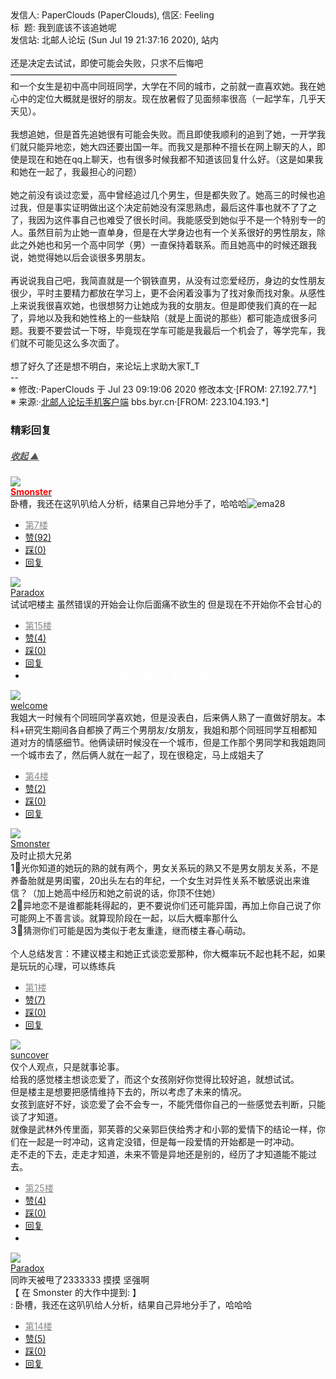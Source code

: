 <div class="a-content-wrap">发信人: PaperClouds (PaperClouds), 信区: Feeling<br>标&nbsp;&nbsp;题: 我到底该不该追她呢<br>发信站: 北邮人论坛 (Sun Jul 19 21:37:16 2020), 站内<br><br>还是决定去试试，即使可能会失败，只求不后悔吧<br>———————————————————<br>和一个女生是初中高中同班同学，大学在不同的城市，之前就一直喜欢她。我在她心中的定位大概就是很好的朋友。现在放暑假了见面频率很高（一起学车，几乎天天见）。<br><br>我想追她，但是首先追她很有可能会失败。而且即使我顺利的追到了她，一开学我们就只能异地恋，她大四还要出国一年。而我又是那种不擅长在网上聊天的人，即使是现在和她在qq上聊天，也有很多时候我都不知道该回复什么好。（这是如果我和她在一起了，我最担心的问题）<br><br>她之前没有谈过恋爱，高中曾经追过几个男生，但是都失败了。她高三的时候也追过我，但是事实证明做出这个决定前她没有深思熟虑，最后这件事也就不了了之了，我因为这件事自己也难受了很长时间。我能感受到她似乎不是一个特别专一的人。虽然目前为止她一直单身，但是在大学身边也有一个关系很好的男性朋友，除此之外她也和另一个高中同学（男）一直保持着联系。而且她高中的时候还跟我说，她觉得她以后会谈很多男朋友。<br><br>再说说我自己吧，我简直就是一个钢铁直男，从没有过恋爱经历，身边的女性朋友很少，平时主要精力都放在学习上，更不会闲着没事为了找对象而找对象。从感性上来说我很喜欢她，也很想努力让她成为我的女朋友。但是即使我们真的在一起了，异地以及我和她性格上的一些缺陷（就是上面说的那些）都可能造成很多问题。我要不要尝试一下呀，毕竟现在学车可能是我最后一个机会了，等学完车，我们就不可能见这么多次面了。<br><br>想了好久了还是想不明白，来论坛上求助大家T_T<br>--<br><font class="f006">※ 修改:·PaperClouds 于 Jul 23 09:19:06 2020 修改本文·[FROM: 27.192.77.*]</font><font class="f000"><br></font><font class="f000"></font><font class="f007">※ 来源:·<a target="_blank" href="http://developers.byr.cn/mobile">北邮人论坛手机客户端</a> bbs.byr.cn·[FROM: 223.104.193.*]</font><font class="f000"><br></font><div id="nice_view" class="corner" style="margin:0;display:block"><div class="a-nice-comment-divline"><h3><span>精彩回复</span></h3><h5><a class="a-func-toggle" style="color:#555;" href="#">收起 ▲</a></h5></div><div class="a-nice-comment"><div class="a-nice-comment-item"><a class="a-nice-comment-face" href="/user/query/Smonster"><img src="https://bbs.byr.cn/uploadFace/S/Smonster.7247.jpg"></a><div class="a-nice-comment-cell"><div class="a-nice-comment-id"><a href="/user/query/Smonster"><strong style="color:red;">Smonster</strong></a></div><div class="a-nice-comment-content">卧槽，我还在这叭叭给人分析，结果自己异地分手了，哈哈哈<img src="/img/ubb/ema/28.gif" alt="ema28" style="display:inline;border-style:none"></div><div><ul class="a-func a-nice-comment-func"><li><a class="a-nice-comment-floor" style="color:#888;" title="点击跳转" href="/article/Feeling/3151178?s=3151192">第7楼</a></li><li><a href="/article/Feeling/ajax_voteup/3151192.json" class="a-func-like" id="like_list3151192"><samp class="ico-pos-zaninactive" id="icon_like_list3151192"></samp>赞(92)</a></li><li><a href="/article/Feeling/ajax_votedown/3151192.json" id="listCai3151192" class="a-func-cai"><samp class="ico-pos-caiinactive" id="icon_list_cai3151192"></samp>踩(0)</a></li><li><samp class="ico-pos-reply"></samp><a href="/article/Feeling/post/3151192" class="a-post">回复</a></li></ul></div></div></div><div class="a-nice-comment-item"><a class="a-nice-comment-face" href="/user/query/Paradox"><img src="https://bbs.byr.cn/uploadFace/P/Paradox.4153.jpg"></a><div class="a-nice-comment-cell"><div class="a-nice-comment-id"><a href="/user/query/Paradox">Paradox</a></div><div class="a-nice-comment-content">试试吧楼主 虽然错误的开始会让你后面痛不欲生的 但是现在不开始你不会甘心的</div><div><ul class="a-func a-nice-comment-func"><li><a class="a-nice-comment-floor" style="color:#888;" title="点击跳转" href="/article/Feeling/3151178?s=3151213">第15楼</a></li><li><a href="/article/Feeling/ajax_voteup/3151213.json" class="a-func-like" id="like_list3151213"><samp class="ico-pos-zaninactive" id="icon_like_list3151213"></samp>赞(4)</a></li><li><a href="/article/Feeling/ajax_votedown/3151213.json" id="listCai3151213" class="a-func-cai"><samp class="ico-pos-caiinactive" id="icon_list_cai3151213"></samp>踩(0)</a></li><li><samp class="ico-pos-reply"></samp><a href="/article/Feeling/post/3151213" class="a-post">回复</a></li><li><a href="#" style="color:white;margin:0px 50px;">每个人都在忙，要么忙着活，要么忙着死。 6/10</a></li></ul></div></div></div><div class="a-nice-comment-item"><a class="a-nice-comment-face" href="/user/query/welcome"><img src="https://bbs.byr.cn/img/face_default_m.jpg"></a><div class="a-nice-comment-cell"><div class="a-nice-comment-id"><a href="/user/query/welcome">welcome</a></div><div class="a-nice-comment-content">我姐大一时候有个同班同学喜欢她，但是没表白，后来俩人熟了一直做好朋友。本科+研究生期间各自都换了两三个男朋友/女朋友，我姐和那个同班同学互相都知道对方的情感细节。他俩读研时候没在一个城市，但是工作那个男同学和我姐跑同一个城市去了，然后俩人就在一起了，现在很稳定，马上成姐夫了</div><div><ul class="a-func a-nice-comment-func"><li><a class="a-nice-comment-floor" style="color:#888;" title="点击跳转" href="/article/Feeling/3151178?s=3151184">第4楼</a></li><li><a href="/article/Feeling/ajax_voteup/3151184.json" class="a-func-like" id="like_list3151184"><samp class="ico-pos-zaninactive" id="icon_like_list3151184"></samp>赞(2)</a></li><li><a href="/article/Feeling/ajax_votedown/3151184.json" id="listCai3151184" class="a-func-cai"><samp class="ico-pos-caiinactive" id="icon_list_cai3151184"></samp>踩(0)</a></li><li><samp class="ico-pos-reply"></samp><a href="/article/Feeling/post/3151184" class="a-post">回复</a></li></ul></div></div></div><div class="a-nice-comment-item"><a class="a-nice-comment-face" href="/user/query/Smonster"><img src="https://bbs.byr.cn/uploadFace/S/Smonster.7247.jpg"></a><div class="a-nice-comment-cell"><div class="a-nice-comment-id"><a href="/user/query/Smonster">Smonster</a></div><div class="a-nice-comment-content">及时止损大兄弟<br><span class="emoji" style="font-size: 16px">1⃣️</span>光你知道的她玩的熟的就有两个，男女关系玩的熟又不是男女朋友关系，不是养备胎就是男闺蜜，20出头左右的年纪，一个女生对异性关系不敏感说出来谁信？（加上她高中经历和她之前说的话，你顶不住她）<br><span class="emoji" style="font-size: 16px">2⃣️</span>异地恋不是谁都能耗得起的，更不要说你们还可能异国，再加上你自己说了你可能网上不善言谈。就算现阶段在一起，以后大概率那什么<br><span class="emoji" style="font-size: 16px">3⃣️</span>猜测你们可能是因为类似于老友重逢，继而楼主春心萌动。<br><br>个人总结发言：不建议楼主和她正式谈恋爱那种，你大概率玩不起也耗不起，如果是玩玩的心理，可以练练兵</div><div><ul class="a-func a-nice-comment-func"><li><a class="a-nice-comment-floor" style="color:#888;" title="点击跳转" href="/article/Feeling/3151178?s=3151179">第1楼</a></li><li><a href="/article/Feeling/ajax_voteup/3151179.json" class="a-func-like" id="like_list3151179"><samp class="ico-pos-zaninactive" id="icon_like_list3151179"></samp>赞(7)</a></li><li><a href="/article/Feeling/ajax_votedown/3151179.json" id="listCai3151179" class="a-func-cai"><samp class="ico-pos-caiinactive" id="icon_list_cai3151179"></samp>踩(0)</a></li><li><samp class="ico-pos-reply"></samp><a href="/article/Feeling/post/3151179" class="a-post">回复</a></li></ul></div></div></div><div class="a-nice-comment-item"><a class="a-nice-comment-face" href="/user/query/suncover"><img src="https://bbs.byr.cn/uploadFace/S/suncover.443.jpg"></a><div class="a-nice-comment-cell"><div class="a-nice-comment-id"><a href="/user/query/suncover">suncover</a></div><div class="a-nice-comment-content">仅个人观点，只是就事论事。<br>给我的感觉楼主想谈恋爱了，而这个女孩刚好你觉得比较好追，就想试试。<br>但是楼主是想要把感情维持下去的，所以考虑了未来的情况。<br>女孩到底好不好，谈恋爱了会不会专一，不能凭借你自己的一些感觉去判断，只能谈了才知道。<br>就像是武林外传里面，郭芙蓉的父亲郭巨侠给秀才和小郭的爱情下的结论一样，你们在一起是一时冲动，这肯定没错，但是每一段爱情的开始都是一时冲动。<br>走不走的下去，走走才知道，未来不管是异地还是别的，经历了才知道能不能过去。</div><div><ul class="a-func a-nice-comment-func"><li><a class="a-nice-comment-floor" style="color:#888;" title="点击跳转" href="/article/Feeling/3151178?s=3151234">第25楼</a></li><li><a href="/article/Feeling/ajax_voteup/3151234.json" class="a-func-like" id="like_list3151234"><samp class="ico-pos-zaninactive" id="icon_like_list3151234"></samp>赞(4)</a></li><li><a href="/article/Feeling/ajax_votedown/3151234.json" id="listCai3151234" class="a-func-cai"><samp class="ico-pos-caiinactive" id="icon_list_cai3151234"></samp>踩(0)</a></li><li><samp class="ico-pos-reply"></samp><a href="/article/Feeling/post/3151234" class="a-post">回复</a></li><li><a href="#" style="color:white;margin:0px 50px;">对不起，我是警察。 3/10</a></li></ul></div></div></div><div class="a-nice-comment-item"><a class="a-nice-comment-face" href="/user/query/Paradox"><img src="https://bbs.byr.cn/uploadFace/P/Paradox.4153.jpg"></a><div class="a-nice-comment-cell"><div class="a-nice-comment-id"><a href="/user/query/Paradox">Paradox</a></div><div class="a-nice-comment-content">同昨天被甩了2333333 摸摸 坚强啊<br>【 在 Smonster 的大作中提到: 】<br>: 卧槽，我还在这叭叭给人分析，结果自己异地分手了，哈哈哈</div><div><ul class="a-func a-nice-comment-func"><li><a class="a-nice-comment-floor" style="color:#888;" title="点击跳转" href="/article/Feeling/3151178?s=3151212">第14楼</a></li><li><a href="/article/Feeling/ajax_voteup/3151212.json" class="a-func-like" id="like_list3151212"><samp class="ico-pos-zaninactive" id="icon_like_list3151212"></samp>赞(5)</a></li><li><a href="/article/Feeling/ajax_votedown/3151212.json" id="listCai3151212" class="a-func-cai"><samp class="ico-pos-caiinactive" id="icon_list_cai3151212"></samp>踩(0)</a></li><li><samp class="ico-pos-reply"></samp><a href="/article/Feeling/post/3151212" class="a-post">回复</a></li></ul></div></div></div></div></div><!--成就解锁：彩蛋2号获得！输入魂斗罗秘籍可解锁彩蛋3号。hint： IE 0=A  1=B--来自bbs.byr.cn----></div>